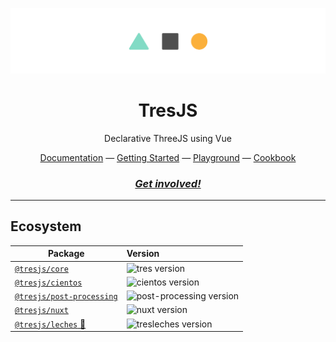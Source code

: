 ![.github/banner.png](/.github/tres-banner.png)

<h1 align="center">
TresJS
</h1>
<p align="center">
Declarative ThreeJS using Vue
<p>

<div align="center">
  <a href="https://docs.tresjs.org/">Documentation</a> —
  <a href="https://docs.tresjs.org/guide/">Getting Started</a> —
  <a href="https://play.tresjs.org">Playground</a> —
  <a href="https://docs.tresjs.org/cookbook/">Cookbook</a>
</div>

<h3 align="center">
<a href="https://discord.gg/KNs4J7P9"><i>Get involved!</i></a>
</h3>

---

## Ecosystem

| Package                     | Version                                                                                            |
| --------------------------- | :------------------------------------------------------------------------------------------------- |
| [`@tresjs/core` ](https://github.com/TresJS/tres)     | ![tres version](https://img.shields.io/npm/v/@tresjs/core/latest.svg?label=%20&color=%2382DBCA)    |
| [`@tresjs/cientos`](https://github.com/TresJS/cientos)    | ![cientos version](https://img.shields.io/npm/v/@tresjs/cientos/latest.svg?label=%20&color=%23f19b00) |
| [`@tresjs/post-processing`](https://github.com/TresJS/post-processing)   | ![post-processing version](https://img.shields.io/npm/v/@tresjs/post-processing/latest.svg?label=%20&color=ff7bac) |
| [`@tresjs/nuxt`](https://github.com/TresJS/nuxt)  | ![nuxt version](https://img.shields.io/npm/v/@tresjs/nuxt/latest.svg?label=%20&color=4f4f4f&logo=nuxt.js) |
| [`@tresjs/leches` 🍰](https://github.com/TresJS/leches)  | ![tresleches version](https://img.shields.io/npm/v/@tresjs/leches/latest.svg?label=%20&color=ffffff) |
